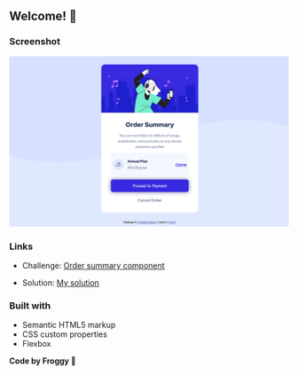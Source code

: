 ## Welcome! 👋

### Screenshot

![Design preview for the QR code component coding challenge](./images/ScreenShot.png)

### Links

- Challenge: [Order summary component](https://www.frontendmentor.io/challenges/order-summary-component-QlPmajDUj)

- Solution: [My solution](https://froggycoding.github.io/NFT-preview-card-component/)

### Built with

- Semantic HTML5 markup
- CSS custom properties
- Flexbox

**Code by Froggy :frog:**
